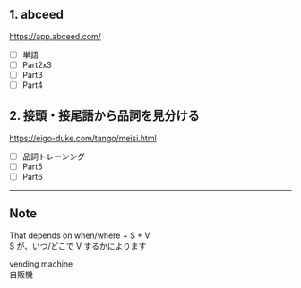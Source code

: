 ## 1. abceed  
https://app.abceed.com/

- [ ] 単語
- [ ] Part2x3
- [ ] Part3
- [ ] Part4

## 2. 接頭・接尾語から品詞を見分ける  
https://eigo-duke.com/tango/meisi.html

- [ ] 品詞トレーンング
- [ ] Part5
- [ ] Part6

---

## Note
That depends on when/where + S + V  
S が、いつ/どこで V するかによります

vending machine  
自販機


